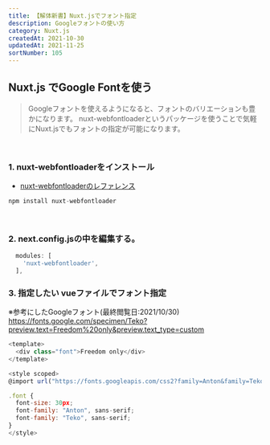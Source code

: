 ```yaml
---
title: 【解体新書】Nuxt.jsでフォント指定
description: Googleフォントの使い方
category: Nuxt.js
createdAt: 2021-10-30
updatedAt: 2021-11-25
sortNumber: 105
---
```


## Nuxt.js でGoogle Fontを使う
> Googleフォントを使えるようになると、フォントのバリエーションも豊かになります。 nuxt-webfontloaderというパッケージを使うことで気軽にNuxt.jsでもフォントの指定が可能になります。

<br>

### 1. nuxt-webfontloaderをインストール
- [nuxt-webfontloaderのレファレンス](https://www.npmjs.com/package/nuxt-webfontloader)
```js
npm install nuxt-webfontloader
```
<br>

### 2. next.config.jsの中を編集する。
```js
  modules: [
    'nuxt-webfontloader',
  ],
```

### 3. 指定したい vueファイルでフォント指定
※参考にしたGoogleフォント(最終閲覧日:2021/10/30)
https://fonts.google.com/specimen/Teko?preview.text=Freedom%20only&preview.text_type=custom

```js
<template>
  <div class="font">Freedom only</div>
</template>

<style scoped>
@import url("https://fonts.googleapis.com/css2?family=Anton&family=Teko:wght@500&display=swap");

.font {
  font-size: 30px;
  font-family: "Anton", sans-serif;
  font-family: "Teko", sans-serif;
}
</style>

```
